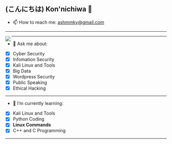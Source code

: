 ## (こんにちは) Kon'nichiwa 👋

- 📫 How to reach me: ashmmky@gmail.com
- - - -

<img src = 'https://github-readme-stats.vercel.app/api?username=Sandeep-BlackHat&show_icons=true&theme=tokyonight&count_private=true&line_height=40' align='left'>


- - - -
- 💬 Ask me about:
- [x] Cyber Security
- [x] Infomation Security
- [x] Kali Linux and Tools
- [x] Big Data
- [x] Wordpress Security
- [x] Public Speaking
- [x] Ethical Hacking
- - - -


- 🌱 I’m currently learning:
- [x] Kali Linux and Tools
- [x] Python Coding
- [x] **Linux Commands**
 - [x] C++ and C Programming
- - - -

<!--
- 👯 I’m looking to collaborate on: **Any of the above mentioned fields Projetcs and Work!**
- - - -
-->
<!--
- ⚡ Fun fact: I am a Intense Gamer:
- [X] PS4 (PS5 - are u kiiding me 😄)
- [X] PC
- [X] Mobile (Sometimes when Laptop Battery is down OR Electricity Cutoff)
- - - -
-->
<!--
**Sandeep-BlackHat/Sandeep-BlackHat** is a ✨ _special_ ✨ repository because its `README.md` (this file) appears on your GitHub profile.
Here are some ideas to get you started:
- 😄 Pronouns: ...

-->
